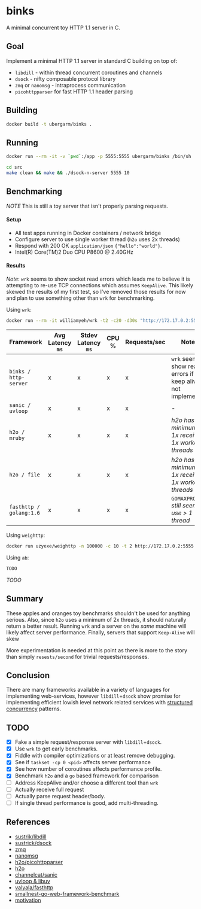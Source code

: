 binks
===
A minimal concurrent toy HTTP 1.1 server in C.

## Goal
Implement a minimal HTTP 1.1 server in standard C building on top of:

* `libdill` - within thread concurrent coroutines and channels
* `dsock` - nifty composable protocol library
* `zmq` or `nanomsg` - intraprocess communication
* `picohttpparser` for fast HTTP 1.1 header parsing

## Building
```bash
docker build -t ubergarm/binks .
```

## Running
```bash
docker run --rm -it -v `pwd`:/app -p 5555:5555 ubergarm/binks /bin/sh
```

```bash
cd src
make clean && make && ./dsock-n-server 5555 10
```

## Benchmarking
*NOTE* This is still a toy server that isn't properly parsing requests.

#### Setup
* All test apps running in Docker containers / network bridge
* Configure server to use single worker thread (`h2o` uses 2x threads)
* Respond with 200 OK `application/json` `{"hello":"world"}`.
* Intel(R) Core(TM)2 Duo CPU P8600 @ 2.40GHz

#### Results
*Note*: `wrk` seems to show socket read errors which leads me to believe it is attempting to re-use TCP connections which assumes `KeepAlive`. This likely skewed the results of my first test, so I've removed those results for now and plan to use something other than `wrk` for benchmarking.

Using `wrk`:
```bash
docker run --rm -it williamyeh/wrk -t2 -c20 -d30s "http://172.17.0.2:5555"
```

Framework | Avg Latency `ms` | Stdev Latency `ms`| CPU % | Requests/sec | Notes
--- | --- | --- | --- | --- | ---
`binks / http-server` | x | x | x | x | `wrk` seems to show read errors if keep alive not implemented
`sanic / uvloop` | x | x | x | x | -
`h2o / mruby` | x | x | x | x | *h2o has a minimum of 1x receiver 1x worker threads*
`h2o / file` | x | x | x | x | *h2o has a minimum of 1x receiver 1x worker threads*
`fasthttp / golang:1.6` | x | x | x | x | `GOMAXPROCS=1` *still seems to use > 1 thread*

Using `weighttp`:
```bash
docker run uzyexe/weighttp -n 100000 -c 10 -t 2 http://172.17.0.2:5555
```

Using `ab`:
```bash
TODO
```

*TODO*

## Summary
These apples and oranges toy benchmarks shouldn't be used for anything serious. Also, since `h2o` uses a minimum of 2x threads, it should naturally return a better result. Running `wrk` and a server on the *same* machine will likely affect server performance. Finally, servers that support `Keep-Alive` will skew

More experimentation is needed at this point as there is more to the story than simply `resests/second` for trivial requests/responses.

## Conclusion
There are many frameworks available in a variety of languages for implementing web-services, however `libdill`+`dsock` show promise for implementing efficient lowish level network related services with [structured concurrency](http://250bpm.com/blog:71) patterns.

## TODO
- [x] Fake a simple request/response server with `libdill`+`dsock`.
- [x] Use `wrk` to get early benchmarks.
- [x] Fiddle with compiler optimizations or at least remove debugging.
- [x] See if `taskset -cp 0 <pid>` affects server performance
- [x] See how number of coroutines affects performance profile.
- [x] Benchmark `h2o` and a `go` based framework for comparison
- [ ] Address KeepAlive and/or choose a different tool than `wrk`
- [ ] Actually receive full request
- [ ] Actually parse request header/body.
- [ ] If single thread performance is good, add multi-threading.

## References
* [sustrik/libdill](https://github.com/sustrik/libdill)
* [sustrick/dsock](https://github.com/sustrik/dsock)
* [zmq](http://zguide.zeromq.org/page:all#Multithreading-with-ZeroMQ)
* [nanomsg](http://nanomsg.org/)
* [h2o/picohttpparser](https://github.com/h2o/picohttpparser)
* [h2o](http://blog.kazuhooku.com/2014/11/the-internals-h2o-or-how-to-write-fast.html)
* [channelcat/sanic](https://github.com/channelcat/sanic)
* [uvloop & libuv](https://magic.io/blog/uvloop-blazing-fast-python-networking/)
* [valyala/fasthttp](https://github.com/valyala/fasthttp)
* [smallnest-go-web-framework-benchmark](https://github.com/smallnest/go-web-framework-benchmark)
* [motivation](https://github.com/sustrik/libmill/issues/161)
